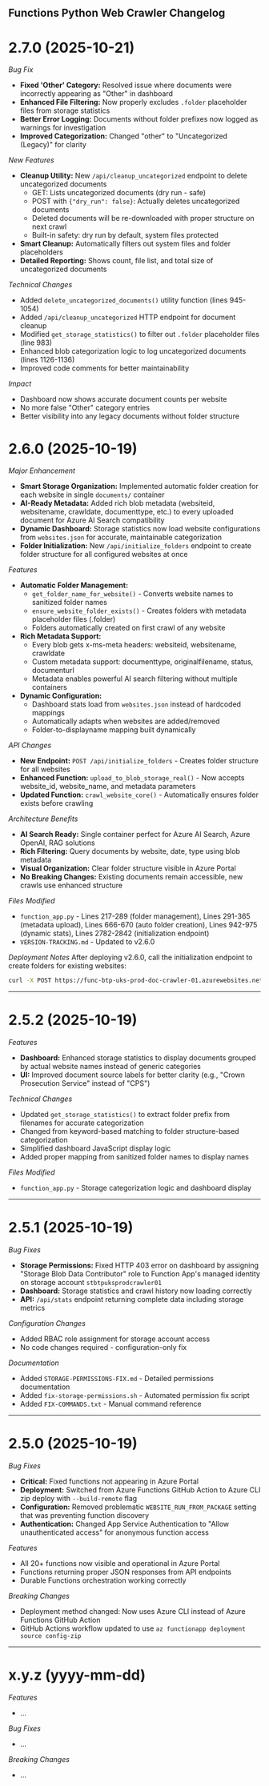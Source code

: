 ## Functions Python Web Crawler Changelog

<a name="2.7.0"></a>
# 2.7.0 (2025-10-21)

*Bug Fix*
* **Fixed 'Other' Category:** Resolved issue where documents were incorrectly appearing as "Other" in dashboard
* **Enhanced File Filtering:** Now properly excludes `.folder` placeholder files from storage statistics
* **Better Error Logging:** Documents without folder prefixes now logged as warnings for investigation
* **Improved Categorization:** Changed "other" to "Uncategorized (Legacy)" for clarity

*New Features*
* **Cleanup Utility:** New `/api/cleanup_uncategorized` endpoint to delete uncategorized documents
  - GET: Lists uncategorized documents (dry run - safe)
  - POST with `{"dry_run": false}`: Actually deletes uncategorized documents
  - Deleted documents will be re-downloaded with proper structure on next crawl
  - Built-in safety: dry run by default, system files protected
* **Smart Cleanup:** Automatically filters out system files and folder placeholders
* **Detailed Reporting:** Shows count, file list, and total size of uncategorized documents

*Technical Changes*
* Added `delete_uncategorized_documents()` utility function (lines 945-1054)
* Added `/api/cleanup_uncategorized` HTTP endpoint for document cleanup
* Modified `get_storage_statistics()` to filter out `.folder` placeholder files (line 983)
* Enhanced blob categorization logic to log uncategorized documents (lines 1126-1136)
* Improved code comments for better maintainability

*Impact*
* Dashboard now shows accurate document counts per website
* No more false "Other" category entries
* Better visibility into any legacy documents without folder structure

<a name="2.6.0"></a>
# 2.6.0 (2025-10-19)

*Major Enhancement*
* **Smart Storage Organization:** Implemented automatic folder creation for each website in single `documents/` container
* **AI-Ready Metadata:** Added rich blob metadata (websiteid, websitename, crawldate, documenttype, etc.) to every uploaded document for Azure AI Search compatibility
* **Dynamic Dashboard:** Storage statistics now load website configurations from `websites.json` for accurate, maintainable categorization
* **Folder Initialization:** New `/api/initialize_folders` endpoint to create folder structure for all configured websites at once

*Features*
* **Automatic Folder Management:**
  - `get_folder_name_for_website()` - Converts website names to sanitized folder names
  - `ensure_website_folder_exists()` - Creates folders with metadata placeholder files (.folder)
  - Folders automatically created on first crawl of any website
* **Rich Metadata Support:**
  - Every blob gets x-ms-meta headers: websiteid, websitename, crawldate
  - Custom metadata support: documenttype, originalfilename, status, documenturl
  - Metadata enables powerful AI search filtering without multiple containers
* **Dynamic Configuration:**
  - Dashboard stats load from `websites.json` instead of hardcoded mappings
  - Automatically adapts when websites are added/removed
  - Folder-to-displayname mapping built dynamically

*API Changes*
* **New Endpoint:** `POST /api/initialize_folders` - Creates folder structure for all websites
* **Enhanced Function:** `upload_to_blob_storage_real()` - Now accepts website_id, website_name, and metadata parameters
* **Updated Function:** `crawl_website_core()` - Automatically ensures folder exists before crawling

*Architecture Benefits*
* **AI Search Ready:** Single container perfect for Azure AI Search, Azure OpenAI, RAG solutions
* **Rich Filtering:** Query documents by website, date, type using blob metadata
* **Visual Organization:** Clear folder structure visible in Azure Portal
* **No Breaking Changes:** Existing documents remain accessible, new crawls use enhanced structure

*Files Modified*
* `function_app.py` - Lines 217-289 (folder management), Lines 291-365 (metadata upload), Lines 666-670 (auto folder creation), Lines 942-975 (dynamic stats), Lines 2782-2842 (initialization endpoint)
* `VERSION-TRACKING.md` - Updated to v2.6.0

*Deployment Notes*
After deploying v2.6.0, call the initialization endpoint to create folders for existing websites:
```bash
curl -X POST https://func-btp-uks-prod-doc-crawler-01.azurewebsites.net/api/initialize_folders
```

---

<a name="2.5.2"></a>
# 2.5.2 (2025-10-19)

*Features*
* **Dashboard:** Enhanced storage statistics to display documents grouped by actual website names instead of generic categories
* **UI:** Improved document source labels for better clarity (e.g., "Crown Prosecution Service" instead of "CPS")

*Technical Changes*
* Updated `get_storage_statistics()` to extract folder prefix from filenames for accurate categorization
* Changed from keyword-based matching to folder structure-based categorization
* Simplified dashboard JavaScript display logic
* Added proper mapping from sanitized folder names to display names

*Files Modified*
* `function_app.py` - Storage categorization logic and dashboard display

---

<a name="2.5.1"></a>
# 2.5.1 (2025-10-19)

*Bug Fixes*
* **Storage Permissions:** Fixed HTTP 403 error on dashboard by assigning "Storage Blob Data Contributor" role to Function App's managed identity on storage account `stbtpuksprodcrawler01`
* **Dashboard:** Storage statistics and crawl history now loading correctly
* **API:** `/api/stats` endpoint returning complete data including storage metrics

*Configuration Changes*
* Added RBAC role assignment for storage account access
* No code changes required - configuration-only fix

*Documentation*
* Added `STORAGE-PERMISSIONS-FIX.md` - Detailed permissions documentation
* Added `fix-storage-permissions.sh` - Automated permission fix script
* Added `FIX-COMMANDS.txt` - Manual command reference

---

<a name="2.5.0"></a>
# 2.5.0 (2025-10-19)

*Bug Fixes*
* **Critical:** Fixed functions not appearing in Azure Portal
* **Deployment:** Switched from Azure Functions GitHub Action to Azure CLI zip deploy with `--build-remote` flag
* **Configuration:** Removed problematic `WEBSITE_RUN_FROM_PACKAGE` setting that was preventing function discovery
* **Authentication:** Changed App Service Authentication to "Allow unauthenticated access" for anonymous function access

*Features*
* All 20+ functions now visible and operational in Azure Portal
* Functions returning proper JSON responses from API endpoints
* Durable Functions orchestration working correctly

*Breaking Changes*
* Deployment method changed: Now uses Azure CLI instead of Azure Functions GitHub Action
* GitHub Actions workflow updated to use `az functionapp deployment source config-zip`

---

<a name="x.y.z"></a>
# x.y.z (yyyy-mm-dd)

*Features*
* ...

*Bug Fixes*
* ...

*Breaking Changes*
* ...
